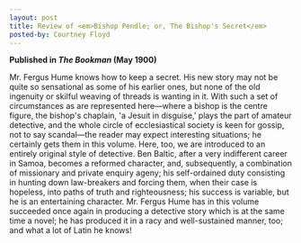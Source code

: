 ```yaml
---
layout: post
title: Review of <em>Bishop Pendle; or, The Bishop's Secret</em>
posted-by: Courtney Floyd
---
```

<strong>Published in <em>The Bookman</em> (May 1900)</strong>

Mr. Fergus Hume knows how to keep a secret. His new story may not be quite so sensational as some of his earlier ones, but 
none of the old ingenuity or skilful weaving of threads is wanting in it. With such a set of circumstances as are represented 
here––where a bishop is the centre figure, the bishop's chaplain, 'a Jesuit in disguise,' plays the part of amateur detective, 
and the whole circle of ecclesiastical society is keen for gossip, not to say scandal––the reader may expect interesting 
situations; he certainly gets them in this volume. Here, too, we are introduced to an entirely original style of detective. 
Ben Baltic, after a very indifferent career in Samoa, becomes a reformed character, and, subsequently, a combination of 
missionary and private enquiry ageny; his self-ordained duty consisting in hunting down law-breakers and forcing them, when 
their case is hopeless, into paths of truth and righteousness; his success is variable, but he is an entertaining character. 
Mr. Fergus Hume has in this volume succeeded once again in producing a detective story which is at the same time a novel; he 
has produced it in a racy and well-sustained manner, too; and what a lot of Latin he knows! 

